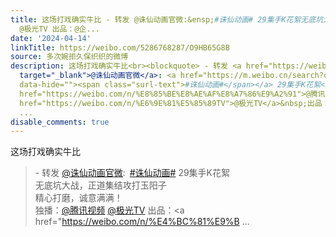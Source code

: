 ```yaml
---
title: 这场打戏确实牛比 - 转发 @诛仙动画官微:&ensp;#诛仙动画# 29集手K花絮无底坑大战，正道集结攻打玉阳子精心打磨，诚意满满！独播：@腾讯视频
  @极光TV 出品：@企...
date: '2024-04-14'
linkTitle: https://weibo.com/5286768287/O9HB65G8B
source: 多次婉拒久保织织的微博
description: 这场打戏确实牛比<br><blockquote> - 转发 <a href="https://weibo.com/7486815455"
  target="_blank">@诛仙动画官微</a>: <a href="https://m.weibo.cn/search?containerid=231522type%3D1%26t%3D10%26q%3D%23%E8%AF%9B%E4%BB%99%E5%8A%A8%E7%94%BB%23&amp;extparam=%23%E8%AF%9B%E4%BB%99%E5%8A%A8%E7%94%BB%23"
  data-hide=""><span class="surl-text">#诛仙动画#</span></a> 29集手K花絮<br>无底坑大战，正道集结攻打玉阳子<br>精心打磨，诚意满满！<br>独播：<a
  href="https://weibo.com/n/%E8%85%BE%E8%AE%AF%E8%A7%86%E9%A2%91">@腾讯视频</a>&nbsp;<a
  href="https://weibo.com/n/%E6%9E%81%E5%85%89TV">@极光TV</a>&nbsp;出品：<a href="https://weibo.com/n/%E4%BC%81%E9%B
  ...
disable_comments: true
---
```

这场打戏确实牛比<br><blockquote> - 转发 <a href="https://weibo.com/7486815455" target="_blank">@诛仙动画官微</a>: <a href="https://m.weibo.cn/search?containerid=231522type%3D1%26t%3D10%26q%3D%23%E8%AF%9B%E4%BB%99%E5%8A%A8%E7%94%BB%23&amp;extparam=%23%E8%AF%9B%E4%BB%99%E5%8A%A8%E7%94%BB%23" data-hide=""><span class="surl-text">#诛仙动画#</span></a> 29集手K花絮<br>无底坑大战，正道集结攻打玉阳子<br>精心打磨，诚意满满！<br>独播：<a href="https://weibo.com/n/%E8%85%BE%E8%AE%AF%E8%A7%86%E9%A2%91">@腾讯视频</a>&nbsp;<a href="https://weibo.com/n/%E6%9E%81%E5%85%89TV">@极光TV</a>&nbsp;出品：<a href="https://weibo.com/n/%E4%BC%81%E9%B ...